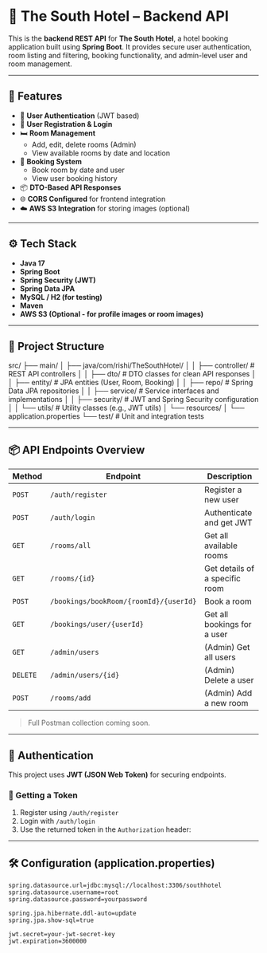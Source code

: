 # 🏨 The South Hotel – Backend API

This is the **backend REST API** for **The South Hotel**, a hotel booking application built using **Spring Boot**. It provides secure user authentication, room listing and filtering, booking functionality, and admin-level user and room management.

---

## 🚀 Features

- 🔐 **User Authentication** (JWT based)
- 🧑 **User Registration & Login**
- 🛏️ **Room Management**
  - Add, edit, delete rooms (Admin)
  - View available rooms by date and location
- 📅 **Booking System**
  - Book room by date and user
  - View user booking history
- 📦 **DTO-Based API Responses**
- 🌐 **CORS Configured** for frontend integration
- ☁️ **AWS S3 Integration** for storing images (optional)

---

## ⚙️ Tech Stack

- **Java 17**
- **Spring Boot**
- **Spring Security (JWT)**
- **Spring Data JPA**
- **MySQL / H2 (for testing)**
- **Maven**
- **AWS S3 (Optional - for profile images or room images)**

---

## 📁 Project Structure

src/
├── main/
│ ├── java/com/rishi/TheSouthHotel/
│ │ ├── controller/ # REST API controllers
│ │ ├── dto/ # DTO classes for clean API responses
│ │ ├── entity/ # JPA entities (User, Room, Booking)
│ │ ├── repo/ # Spring Data JPA repositories
│ │ ├── service/ # Service interfaces and implementations
│ │ ├── security/ # JWT and Spring Security configuration
│ │ └── utils/ # Utility classes (e.g., JWT utils)
│ └── resources/
│ └── application.properties
└── test/ # Unit and integration tests 

---

## 📦 API Endpoints Overview

| Method | Endpoint | Description |
|--------|----------|-------------|
| `POST` | `/auth/register` | Register a new user |
| `POST` | `/auth/login` | Authenticate and get JWT |
| `GET`  | `/rooms/all` | Get all available rooms |
| `GET`  | `/rooms/{id}` | Get details of a specific room |
| `POST` | `/bookings/bookRoom/{roomId}/{userId}` | Book a room |
| `GET`  | `/bookings/user/{userId}` | Get all bookings for a user |
| `GET`  | `/admin/users` | (Admin) Get all users |
| `DELETE` | `/admin/users/{id}` | (Admin) Delete a user |
| `POST` | `/rooms/add` | (Admin) Add a new room |

> Full Postman collection coming soon.

---

## 🔐 Authentication

This project uses **JWT (JSON Web Token)** for securing endpoints.

### 🔑 Getting a Token

1. Register using `/auth/register`
2. Login with `/auth/login`
3. Use the returned token in the `Authorization` header:


---

## 🛠️ Configuration (application.properties)

```properties
spring.datasource.url=jdbc:mysql://localhost:3306/southhotel
spring.datasource.username=root
spring.datasource.password=yourpassword

spring.jpa.hibernate.ddl-auto=update
spring.jpa.show-sql=true

jwt.secret=your-jwt-secret-key
jwt.expiration=3600000

